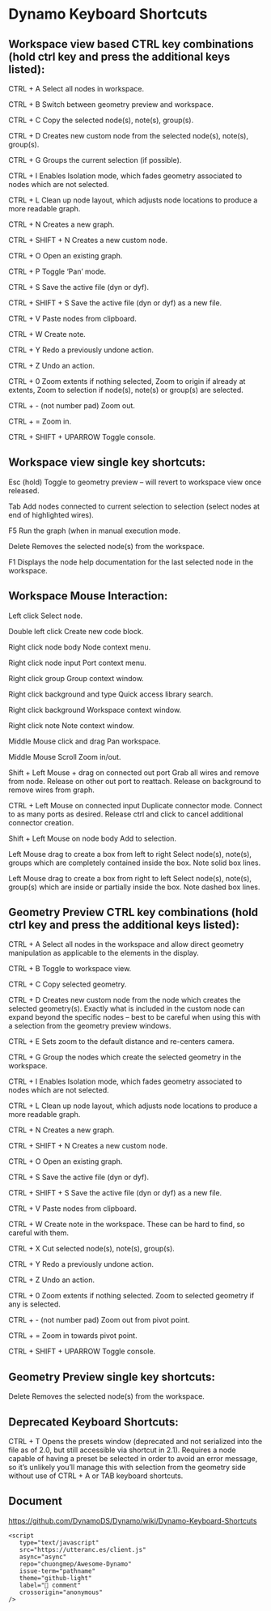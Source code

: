 
# Dynamo Keyboard Shortcuts
## Workspace view based CTRL key combinations (hold ctrl key and press the additional keys listed):

CTRL + A Select all nodes in workspace.

CTRL + B Switch between geometry preview and workspace.

CTRL + C Copy the selected node(s), note(s), group(s).

CTRL + D Creates new custom node from the selected node(s), note(s), group(s).

CTRL + G Groups the current selection (if possible).

CTRL + I Enables Isolation mode, which fades geometry associated to nodes which are not selected.

CTRL + L Clean up node layout, which adjusts node locations to produce a more readable graph.

CTRL + N Creates a new graph.

CTRL + SHIFT + N Creates a new custom node.

CTRL + O Open an existing graph.

CTRL + P Toggle ‘Pan’ mode.

CTRL + S Save the active file (dyn or dyf).

CTRL + SHIFT + S Save the active file (dyn or dyf) as a new file.

CTRL + V Paste nodes from clipboard.

CTRL + W Create note.

CTRL + Y Redo a previously undone action.

CTRL + Z Undo an action.

CTRL + 0 Zoom extents if nothing selected, Zoom to origin if already at extents, Zoom to selection if node(s), note(s) or group(s) are selected.

­­­­CTRL + - (not number pad) Zoom out.

CTRL + = Zoom in.

CTRL + SHIFT + UPARROW Toggle console.
## Workspace view single key shortcuts:

Esc (hold) Toggle to geometry preview – will revert to workspace view once released.

Tab Add nodes connected to current selection to selection (select nodes at end of highlighted wires).

F5 Run the graph (when in manual execution mode.

Delete Removes the selected node(s) from the workspace.

F1 Displays the node help documentation for the last selected node in the workspace.
## Workspace Mouse Interaction:

Left click Select node.

Double left click Create new code block.

Right click node body Node context menu.

Right click node input Port context menu.

Right click group Group context window.

Right click background and type Quick access library search.

Right click background Workspace context window.

Right click note Note context window.

Middle Mouse click and drag Pan workspace.

Middle Mouse Scroll Zoom in/out.

Shift + Left Mouse + drag on connected out port Grab all wires and remove from node. Release on other out port to reattach. Release on background to remove wires from graph.

CTRL + Left Mouse on connected input Duplicate connector mode. Connect to as many ports as desired. Release ctrl and click to cancel additional connector creation.

Shift + Left Mouse on node body Add to selection.

Left Mouse drag to create a box from left to right Select node(s), note(s), groups which are completely contained inside the box. Note solid box lines.

Left Mouse drag to create a box from right to left Select node(s), note(s), group(s) which are inside or partially inside the box. Note dashed box lines.
## Geometry Preview CTRL key combinations (hold ctrl key and press the additional keys listed):

CTRL + A Select all nodes in the workspace and allow direct geometry manipulation as applicable to the elements in the display.

CTRL + B Toggle to workspace view.

CTRL + C Copy selected geometry.

CTRL + D Creates new custom node from the node which creates the selected geometry(s). Exactly what is included in the custom node can expand beyond the specific nodes – best to be careful when using this with a selection from the geometry preview windows.

CTRL + E Sets zoom to the default distance and re-centers camera.

CTRL + G Group the nodes which create the selected geometry in the workspace.

CTRL + I Enables Isolation mode, which fades geometry associated to nodes which are not selected.

CTRL + L Clean up node layout, which adjusts node locations to produce a more readable graph.

CTRL + N Creates a new graph.

CTRL + SHIFT + N Creates a new custom node.

CTRL + O Open an existing graph.

CTRL + S Save the active file (dyn or dyf).

CTRL + SHIFT + S Save the active file (dyn or dyf) as a new file.

CTRL + V Paste nodes from clipboard.

CTRL + W Create note in the workspace. These can be hard to find, so careful with them.

CTRL + X Cut selected node(s), note(s), group(s).

CTRL + Y Redo a previously undone action.

CTRL + Z Undo an action.

CTRL + 0 Zoom extents if nothing selected. Zoom to selected geometry if any is selected.

­­­­CTRL + - (not number pad) Zoom out from pivot point.

CTRL + = Zoom in towards pivot point.

CTRL + SHIFT + UPARROW Toggle console.
## Geometry Preview single key shortcuts:

Delete Removes the selected node(s) from the workspace.
## Deprecated Keyboard Shortcuts:

CTRL + T Opens the presets window (deprecated and not serialized into the file as of 2.0, but still accessible via shortcut in 2.1). Requires a node capable of having a preset be selected in order to avoid an error message, so it’s unlikely you’ll manage this with selection from the geometry side without use of CTRL + A or TAB keyboard shortcuts.
## Document
https://github.com/DynamoDS/Dynamo/wiki/Dynamo-Keyboard-Shortcuts

```{raw} html
<script
   type="text/javascript"
   src="https://utteranc.es/client.js"
   async="async"
   repo="chuongmep/Awesome-Dynamo"
   issue-term="pathname"
   theme="github-light"
   label="💬 comment"
   crossorigin="anonymous"
/>
```